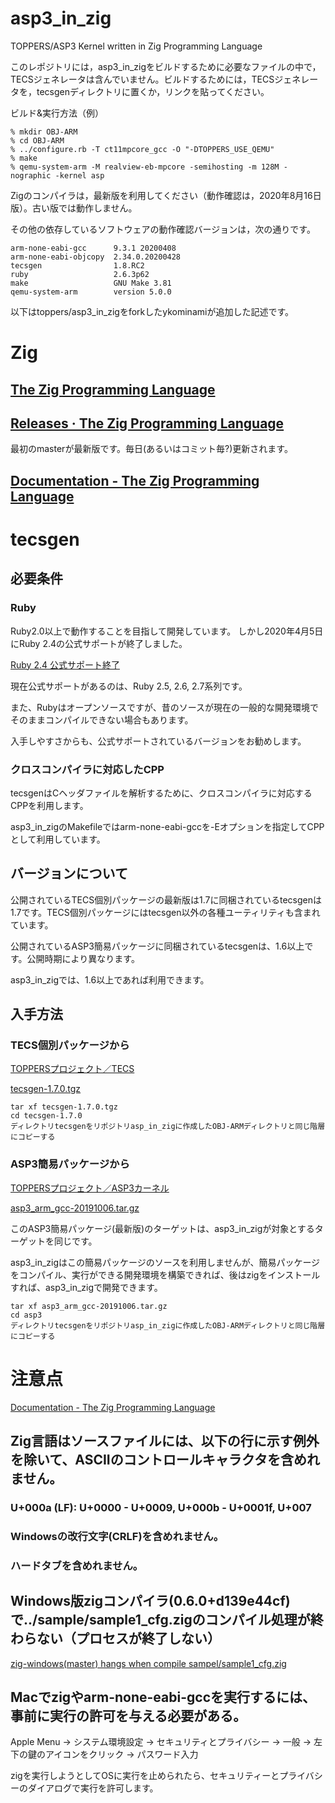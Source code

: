 # asp3_in_zig
TOPPERS/ASP3 Kernel written in Zig Programming Language

このレポジトリには，asp3_in_zigをビルドするために必要なファイルの中で，TECSジェネレータは含んでいません。ビルドするためには，TECSジェネレータを，tecsgenディレクトリに置くか，リンクを貼ってください。

ビルド&実行方法（例）

    % mkdir OBJ-ARM
    % cd OBJ-ARM
    % ../configure.rb -T ct11mpcore_gcc -O "-DTOPPERS_USE_QEMU"
    % make
    % qemu-system-arm -M realview-eb-mpcore -semihosting -m 128M -nographic -kernel asp

Zigのコンパイラは，最新版を利用してください（動作確認は，2020年8月16日版）。古い版では動作しません。

その他の依存しているソフトウェアの動作確認バージョンは，次の通りです。

    arm-none-eabi-gcc      9.3.1 20200408
    arm-none-eabi-objcopy  2.34.0.20200428
    tecsgen                1.8.RC2
    ruby                   2.6.3p62
    make                   GNU Make 3.81
    qemu-system-arm        version 5.0.0

以下はtoppers/asp3_in_zigをforkしたykominamiが追加した記述です。

# Zig
## [The Zig Programming Language](https://ziglang.org/)
## [Releases · The Zig Programming Language](https://ziglang.org/download/)
最初のmasterが最新版です。毎日(あるいはコミット毎?)更新されます。
## [Documentation \- The Zig Programming Language](https://ziglang.org/documentation/master/)
# tecsgen
## 必要条件
### Ruby
Ruby2.0以上で動作することを目指して開発しています。
しかし2020年4月5日にRuby 2.4の公式サポートが終了しました。

[Ruby 2\.4 公式サポート終了](https://www.ruby-lang.org/ja/news/2020/04/05/support-of-ruby-2-4-has-ended/)

現在公式サポートがあるのは、Ruby 2.5, 2.6, 2.7系列です。

また、Rubyはオープンソースですが、昔のソースが現在の一般的な開発環境でそのままコンパイルできない場合もあります。

入手しやすさからも、公式サポートされているバージョンをお勧めします。
### クロスコンパイラに対応したCPP
tecsgenはCヘッダファイルを解析するために、クロスコンパイラに対応するCPPを利用します。

asp3_in_zigのMakefileではarm-none-eabi-gccを-Eオプションを指定してCPPとして利用しています。

## バージョンについて
公開されているTECS個別パッケージの最新版は1.7に同梱されているtecsgenは1.7です。TECS個別パッケージにはtecsgen以外の各種ユーティリティも含まれています。

公開されているASP3簡易パッケージに同梱されているtecsgenは、1.6以上です。公開時期により異なります。

asp3_in_zigでは、1.6以上であれば利用できます。
## 入手方法
### TECS個別パッケージから
[TOPPERSプロジェクト／TECS](https://www.toppers.jp/tecs.html)

[tecsgen-1.7.0.tgz](https://www.toppers.jp/download.cgi/tecsgen-1.7.0.tgz)

    tar xf tecsgen-1.7.0.tgz
    cd tecsgen-1.7.0
    ディレクトリtecsgenをリポジトリasp_in_zigに作成したOBJ-ARMディレクトリと同じ階層にコピーする

### ASP3簡易パッケージから
[TOPPERSプロジェクト／ASP3カーネル](https://www.toppers.jp/asp3-e-download.html)

[asp3_arm_gcc-20191006.tar.gz](https://www.toppers.jp/download.cgi/asp3_arm_gcc-20191006.tar.gz)

このASP3簡易パッケージ(最新版)のターゲットは、asp3_in_zigが対象とするターゲットを同じです。

asp3_in_zigはこの簡易パッケージのソースを利用しませんが、簡易パッケージをコンパイル、実行ができる開発環境を構築できれば、後はzigをインストールすれば、asp3_in_zigで開発できます。

    tar xf asp3_arm_gcc-20191006.tar.gz
    cd asp3
    ディレクトリtecsgenをリポジトリasp_in_zigに作成したOBJ-ARMディレクトリと同じ階層にコピーする

# 注意点
[Documentation \- The Zig Programming Language](https://ziglang.org/documentation/master/#Source-Encoding)

## Zig言語はソースファイルには、以下の行に示す例外を除いて、ASCIIのコントロールキャラクタを含めれません。
### U+000a (LF): U+0000 - U+0009, U+000b - U+0001f, U+007
### Windowsの改行文字(CRLF)を含めれません。
### ハードタブを含めれません。

## Windows版zigコンパイラ(0.6.0+d139e44cf)で../sample/sample1_cfg.zigのコンパイル処理が終わらない（プロセスが終了しない）
[zig-windows(master) hangs when compile sampel/sample1_cfg.zig](https://github.com/toppers/asp3_in_zig/issues/12)

## Macでzigやarm-none-eabi-gccを実行するには、事前に実行の許可を与える必要がある。
Apple Menu -> システム環境設定 -> セキュリティとプライバシー -> 一般 -> 左下の鍵のアイコンをクリック -> パスワード入力

zigを実行しようとしてOSに実行を止められたら、セキュリティーとプライバシーのダイアログで実行を許可します。

